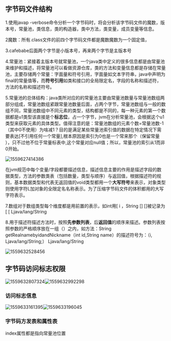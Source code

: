 ## 字节码文件结构

1.使用javap -verbose命令分析一个字节码时，将会分析该字节码文件的魔数，版本号，常量池，类信息，类的构造器，类中方法，类变量，成员变量等信息。

2魔数：所有.class文件的前四个字节码文件都是魔数魔数为一个固定值，

3.cafebabe后面两个字节是小版本号，再来两个字节是主版本号

4.常量池：紧接着主版本号就常量池，一个java类中定义的很多信息都是由常量池来维护和描述，将常量池可以看做资源仓库，类的方法和变量信息都是存储在常量池，主要存储两个常量：字面量和符号引用，字面量如文本字符串，java中声明为final的常量值等，而**符号引用**如类和接口的全局限定名，字段的名称和描述符，方法的名称和描述符号。

5.常量池的总体结构：java类所对应的的常量池主要由常量池数量与常量池数组两部分组成，常量池数组紧跟常量池数量后面，占两个字节，常量池数组与一般的数组不同，常量池数组中不同元素的类型，结构都是不同的，每一种元素的第一个数据都是u1类型该直接是个**标志位**，占一个字节，jvm在分析常量池，会根据这个u1类型来获取元素的具体类型。值得注意的是：常量池数组的元素个数=常量池数-1（其中0不使用）为啥减1？目的是满足某些常量池索引值的数据在特定情况下需要表达[不引用任何一个常量],根本原因是索引为0也是一个常来那个（保留常量	），只不过他不位于常量标表中,这个常量对应null值；所以，常量池的索引从1而非0开始。

![1559627414386](C:\Users\Administrator\AppData\Roaming\Typora\typora-user-images\1559627414386.png)

在jvm规范中每个变量/字段都要描述信息，描述信息主要的作用是描述字段的数据类型，方法的参数类表（包括数量，类型与顺序）与返回值，根据描述符的规则，基本数据类型和代表无返回值的void类型都用一个**大写符号**来表示，对象类型则使用字符L加对象的全限定名名称表示。为了压缩字节码文件的体积都用的大写字符表示。

7.数组对于数组类型每个维度都是用前置的表示，如int用[ i ，String [] []被记录为 [ [ Ljava/lang/String 

8.用于描述符描述方法时，按照**先参数列表**，后**返回值**的顺序来描述。参数列表按照参数的严格顺序放在一组（）之内，如方法：String getRealnamebyidandNickname（int id,String name）的描述符号为：（i, Ljava/lang/String;） Ljava/lang/String

![1559632528456](C:\Users\Administrator\AppData\Roaming\Typora\typora-user-images\1559632528456.png)

## 字节码访问标志权限

![1559632807324](C:\Users\Administrator\AppData\Roaming\Typora\typora-user-images\1559632807324.png)![1559632992298](C:\Users\Administrator\AppData\Roaming\Typora\typora-user-images\1559632992298.png)

### 访问标志信息

![1559633161395](C:\Users\Administrator\AppData\Roaming\Typora\typora-user-images\1559633161395.png)![1559633196045](C:\Users\Administrator\AppData\Roaming\Typora\typora-user-images\1559633196045.png)

### 字节码方发表和属性表

index属性都是指向常量池位置